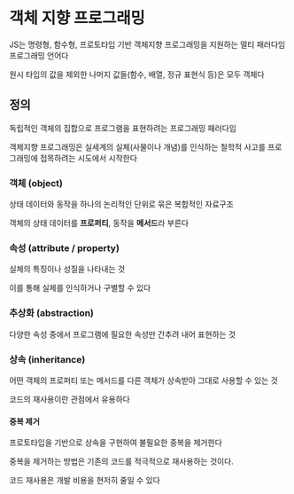 # 객체 지향 프로그래밍

JS는 명령형, 함수형, 프로토타입 기반 객체지향 프로그래밍을 지원하는 멀티 패러다임 프로그래밍 언어다

원시 타입의 값을 제외한 나머지 값들(함수, 배열, 정규 표현식 등)은 모두 객체다

## 정의

독립적인 객체의 집합으로 프로그램을 표현하려는 프로그래밍 패러다임

객체지향 프로그래밍은 실세계의 실체(사물이나 개념)를 인식하는 철학적 사고를 프로그래밍에 접목하려는 시도에서 시작한다

### 객체 (object)

상태 데이터와 동작을 하나의 논리적인 단위로 묶은 복합적인 자료구조

객체의 상태 데이터를 **프로퍼티**, 동작을 **메서드**라 부른다

### 속성 (attribute / property)

실체의 특징이나 성질을 나타내는 것

이를 통해 실체를 인식하거나 구별할 수 있다

### 추상화 (abstraction)

다양한 속성 중에서 프로그램에 필요한 속성만 간추려 내어 표현하는 것

### 상속 (inheritance)

어떤 객체의 프로퍼티 또는 메서드를 다른 객체가 상속받아 그대로 사용할 수 있는 것

코드의 재사용이란 관점에서 유용하다

#### 중복 제거

프로토타입을 기반으로 상속을 구현하여 불필요한 중복을 제거한다

중복을 제거하는 방법은 기존의 코드를 적극적으로 재사용하는 것이다.

코드 재사용은 개발 비용을 현저히 줄일 수 있다

